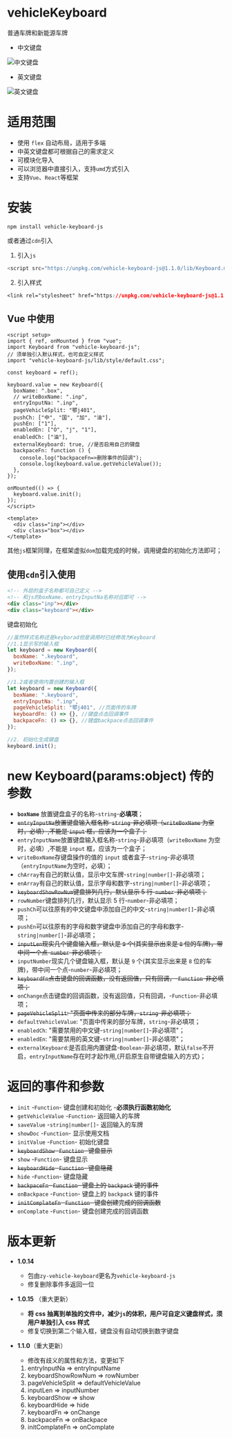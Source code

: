 # vehicleKeyboard

普通车牌和新能源车牌

- 中文键盘

![中文键盘](https://github.com/zyTheGit/vehicleKeyborad/blob/master/img/ch.png)

- 英文键盘

![英文键盘](https://github.com/zyTheGit/vehicleKeyborad/blob/master/img/en.png)

# 适用范围

- 使用 `flex` 自动布局，适用于多端
- 中英文键盘都可根据自己的需求定义
- 可模块化导入
- 可以浏览器中直接引入，支持`umd`方式引入
- 支持`Vue`、`React`等框架

# 安装

```shell
npm install vehicle-keyboard-js
```

或者通过`cdn`引入

1. 引入`js`
```js
<script src="https://unpkg.com/vehicle-keyboard-js@1.1.0/lib/Keyboard.min.js"></script>
```
2. 引入样式
```css
<link rel="stylesheet" href="https://unpkg.com/vehicle-keyboard-js@1.1.0/lib/style/default.css"></link>
```

## Vue 中使用

```vue
<script setup>
import { ref, onMounted } from "vue";
import Keyboard from "vehicle-keyboard-js";
// 须单独引入默认样式，也可自定义样式
import "vehicle-keyboard-js/lib/style/default.css";

const keyboard = ref();

keyboard.value = new Keyboard({
  boxName: ".box",
  // writeBoxName: ".inp",
  entryInputNa: ".inp",
  pageVehicleSplit: "鄂j401",
  pushCh: ["中", "国", "加", "油"],
  pushEn: ["1"],
  enabledEn: ["O", "j", "1"],
  enabledCh: ["油"],
  externalKeyboard: true, //是否启用自己的键盘
  backpaceFn: function () {
    console.log("backpaceFn=>删除事件的回调");
    console.log(keyboard.value.getVehicleValue());
  },
});

onMounted(() => {
  keyboard.value.init();
});
</script>

<template>
  <div class="inp"></div>
  <div class="box"></div>
</template>
```
其他`js`框架同理，在框架虚拟`dom`加载完成的时候，调用键盘的初始化方法即可；

## 使用`cdn`引入使用

```html
<!-- 外层的盒子名称都可自己定义 -->
<!-- 和js的boxName、entryInputNa名称对应即可 -->
<div class="inp"></div>
<div class="keyboard"></div>
```

键盘初始化

```js
//虽然样式名称还是keyborad但是调用时已经修改为Keyboard
//1.1显示写的输入框
let keyboard = new Keyboard({
  boxName: ".keyboard",
  writeBoxName: ".inp",
});

//1.2或者使用内置创建的输入框
let keyboard = new Keyboard({
  boxName: ".keyboard",
  entryInputNa: ".inp",
  pageVehicleSplit: "鄂j401", //页面传的车牌
  keyboardFn: () => {}, //键盘点击回调事件
  backpaceFn: () => {}, //键盘backpace点击回调事件
});

//2. 初始化生成键盘
keyboard.init();
```

# new Keyboard(params:object) 传的参数

- **`boxName`** 放置键盘盒子的名称-`string`-**必填项**；
- ~~`entryInputNa`放置键盘输入框名称-`string`-非必填项（`writeBoxName` 为空时，必填）,不能是 `input` 框，应该为一个盒子；~~
- `entryInputName`放置键盘输入框名称-`string`-非必填项（`writeBoxName` 为空时，必填）,不能是 `input` 框，应该为一个盒子；
- `writeBoxName`存键盘操作的值的 `input` 或者盒子-`string`-非必填项（`entryInputName`为空时，必填）；
- `chArray`有自己的默认值，显示中文车牌-`string|number[]`-非必填项；
- `enArray`有自己的默认值，显示字母和数字-`string|number[]`-非必填项；
- ~~`keyboardShowRowNum`键盘排列几行，默认显示 5 行-`number`-非必填项；~~
- `rowNumber`键盘排列几行，默认显示 5 行-`number`-非必填项；
- `pushCh`可以往原有的中文键盘中添加自己的中文-`string|number[]`-非必填项；
- `pushEn`可以往原有的字母和数字键盘中添加自己的字母和数字-`string|number[]`-非必填项；
- ~~`inputLen`现实几个键盘输入框，默认是 `9` 个(其实显示出来是 `8` 位的车牌)，带中间一个点-`number`-非必填项；~~
- `inputNumber`现实几个键盘输入框，默认是 `9` 个(其实显示出来是 `8` 位的车牌)，带中间一个点-`number`-非必填项；
- ~~`keyboardFn`点击键盘的回调函数，没有返回值，只有回调，-`Function`-非必填项；~~
- `onChange`点击键盘的回调函数，没有返回值，只有回调，-`Function`-非必填项；
- ~~`pageVehicleSplit`: "页面中传来的部分车牌，`string`-非必填项；~~
- `defaultVehicleValue`: "页面中传来的部分车牌，`string`-非必填项；
- `enabledCh`: "需要禁用的中文键-`string|number[]`-非必填项"；
- `enabledEn`: "需要禁用的英文键-`string|number[]`-非必填项"；
- `externalKeyboard`:是否启用内置键盘-`Boolean`-非必填项，默认`false`不开启，`entryInputName`存在时才起作用,(开启原生自带键盘输入的方式)；

# 返回的事件和参数

- `init` -`Function`- 键盘创建和初始化 -**必须执行函数初始化**
- `getVehicleValue` -`Function`- 返回输入的车牌
- `saveValue` -`string|number[]`- 返回输入的车牌
- `showDoc` -`Function`- 显示使用文档
- `initValue` -`Function`- 初始化键盘
- ~~`keyboardShow` -`Function`- 键盘显示~~
- `show` -`Function`- 键盘显示
- ~~`keyboardHide` -`Function`- 键盘隐藏~~
- `hide` -`Function`- 键盘隐藏
- ~~`backpaceFn` -`Function`- 键盘上的 `backpack` 键的事件~~
- `onBackpace` -`Function`- 键盘上的 `backpack` 键的事件
- ~~`initComplateFn` -`Function`- 键盘创建完成的回调函数~~
- `onComplate` -`Function`- 键盘创建完成的回调函数

# 版本更新

- **1.0.14**
  - 包由`zy-vehicle-keyboard`更名为`vehicle-keyboard-js`
  - 修复删除事件多返回一位
- **1.0.15** （重大更新）
  - **将 css 抽离到单独的文件中，减少`js`的体积，用户可自定义键盘样式，须用户单独引入 css 样式**
  - 修复切换到第二个输入框，键盘没有自动切换到数字键盘
  
- **1.1.0**（重大更新）
  - 修改有歧义的属性和方法，变更如下
   1. entryInputNa => entryInputName
   2. keyboardShowRowNum => rowNumber
   3. pageVehicleSplit => defaultVehicleValue
   4. inputLen => inputNumber
   5. keyboardShow => show
   6. keyboardHide => hide
   7. keyboardFn => onChange
   8. backpaceFn => onBackpace
   9. initComplateFn => onComplate